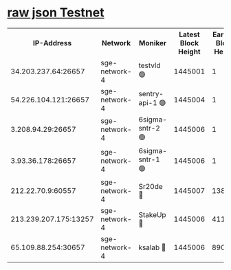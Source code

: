 
[raw json Testnet](https://rpc-check.sget.stavr.tech/sget/rpc-sget-result.json)
=


<table><tr><th>IP-Address</th><th>Network</th><th>Moniker</th><th>Latest Block Height</th><th>Earliest Block Height</th><th>Catching Up</th><th>Tx Index</th><th>Voting Power</th><th>Scan Time</th></tr><tr><td>34.203.237.64:26657</td><td>sge-network-4</td><td>testvld 🟢</td><td>1445001</td><td>1</td><td>False</td><td>on</td><td>0</td><td>2024-02-06T13:31:14.499000341UTC</td></tr><tr><td>54.226.104.121:26657</td><td>sge-network-4</td><td>sentry-api-1 🟢</td><td>1445004</td><td>1</td><td>False</td><td>on</td><td>0</td><td>2024-02-06T13:31:31.483908938UTC</td></tr><tr><td>3.208.94.29:26657</td><td>sge-network-4</td><td>6sigma-sntr-2 🟢</td><td>1445006</td><td>1</td><td>False</td><td>on</td><td>0</td><td>2024-02-06T13:31:41.666133393UTC</td></tr><tr><td>3.93.36.178:26657</td><td>sge-network-4</td><td>6sigma-sntr-1 🟢</td><td>1445006</td><td>1</td><td>False</td><td>on</td><td>0</td><td>2024-02-06T13:31:44.349769137UTC</td></tr><tr><td>212.22.70.9:60557</td><td>sge-network-4</td><td>Sr20de 🔴</td><td>1445007</td><td>138001</td><td>False</td><td>on</td><td>104</td><td>2024-02-06T13:31:47.197911080UTC</td></tr><tr><td>213.239.207.175:13257</td><td>sge-network-4</td><td>StakeUp 🔴</td><td>1445006</td><td>411001</td><td>False</td><td>off</td><td>100</td><td>2024-02-06T13:31:40.642387032UTC</td></tr><tr><td>65.109.88.254:30657</td><td>sge-network-4</td><td>ksalab 🔴</td><td>1445006</td><td>890001</td><td>False</td><td>off</td><td>1725</td><td>2024-02-06T13:31:44.698637034UTC</td></tr></table>
